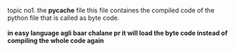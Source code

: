topic no1.
the __pycache__ file
this file containes the compiled code of the python file that is called as byte code.
<br><br>
<strong>in easy language agli baar chalane pr it will load the byte code instead of compiling the whole code again<strong>
